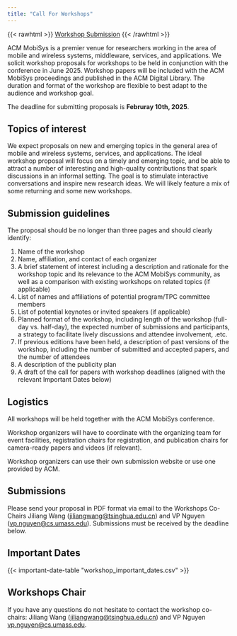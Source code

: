 ```yaml
---
title: "Call For Workshops"
---
```


{{< rawhtml >}}
<span class="button">
  <a href="mailto:jiliangwang@tsinghua.edu.cn,vp.nguyen@cs.umass.edu">
  <span class="icon-file-text2"></span> Workshop Submission</a>
</span>
{{< /rawhtml >}}

ACM MobiSys is a premier venue for researchers working in the area of mobile and wireless systems, middleware, services, and applications. We solicit workshop proposals for workshops to be held in conjunction with the conference in June 2025. Workshop papers will be included with the ACM MobiSys proceedings and published in the ACM Digital Library. The duration and format of the workshop are flexible to best adapt to the audience and workshop goal.

The deadline for submitting proposals is **Februray 10th, 2025**.

## Topics of interest

We expect proposals on new and emerging topics in the general area of mobile and wireless systems, services, and applications. The ideal workshop proposal will focus on a timely and emerging topic, and be able to attract a number of interesting and high-quality contributions that spark discussions in an informal setting. The goal is to stimulate interactive conversations and inspire new research ideas. We will likely feature a mix of some returning and some new workshops.

## Submission guidelines

The proposal should be no longer than three pages and should clearly identify:

1.	Name of the workshop
2.	Name, affiliation, and contact of each organizer
3.	A brief statement of interest including a description and rationale for the workshop topic and its relevance to the ACM MobiSys community, as well as a comparison with existing workshops on related topics (if applicable)
4.	List of names and affiliations of potential program/TPC committee members
5.	List of potential keynotes or invited speakers (if applicable)
6.	Planned format of the workshop, including length of the workshop (full-day vs. half-day), the expected number of submissions and participants, a strategy to facilitate lively discussions and attendee involvement, .etc.
7.	If previous editions have been held, a description of past versions of the workshop, including the number of submitted and accepted papers, and the number of attendees
8.	A description of the publicity plan
9.	A draft of the call for papers with workshop deadlines (aligned with the relevant Important Dates below)

## Logistics

All workshops will be held together with the ACM MobiSys conference.

Workshop organizers will have to coordinate with the organizing team for event facilities, registration chairs for registration, and publication chairs for camera-ready papers and videos (if relevant).

Workshop organizers can use their own submission website or use one provided by ACM.

## Submissions

Please send your proposal in PDF format via email to the Workshops Co-Chairs Jiliang Wang ([jiliangwang@tsinghua.edu.cn](mailto:jiliangwang@tsinghua.edu.cn)) and VP Nguyen ([vp.nguyen@cs.umass.edu](mailto:vp.nguyen@cs.umass.edu)). Submissions must be received by the deadline below.

## Important Dates

{{< important-date-table "workshop_important_dates.csv" >}}

## Workshops Chair

If you have any questions do not hesitate to contact the workshop co-chairs: Jiliang Wang ([jiliangwang@tsinghua.edu.cn](mailto:jiliangwang@tsinghua.edu.cn)) and VP Nguyen [vp.nguyen@cs.umass.edu](mailto:vp.nguyen@cs.umass.edu).
